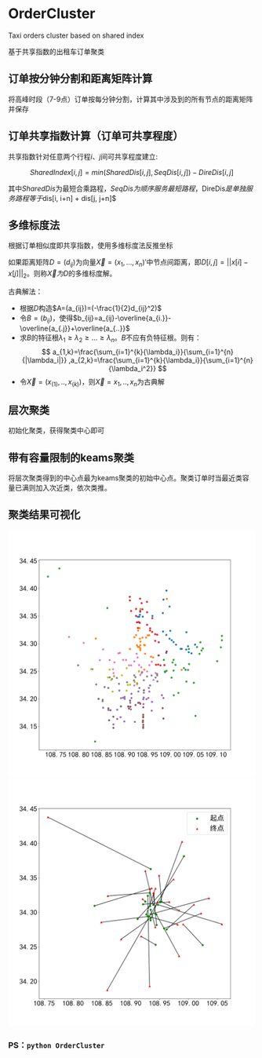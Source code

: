 # OrderCluster
Taxi orders cluster based on shared index 

基于共享指数的出租车订单聚类

## 订单按分钟分割和距离矩阵计算
将高峰时段（7-9点）订单按每分钟分割，计算其中涉及到的所有节点的距离矩阵并保存 

## 订单共享指数计算（订单可共享程度）
共享指数针对任意两个行程$i、j$间可共享程度建立:

$$
SharedIndex[i,j] = min(SharedDis[i, j], SeqDis[i, j]) - DireDis[i, j]
$$

其中$SharedDis$为最短合乘路程，$SeqDis为顺序服务最短路程，$DireDis$是单独服务路程等于$dis[i, i+n] + dis[j, j+n]$ 

## 多维标度法
根据订单相似度即共享指数，使用多维标度法反推坐标
 
如果距离矩阵$D=(d_{ij})$为向量$\vec{X}=(x_1,...,x_n)'$中节点间距离，即$D[i,j]=||x[i]-x[j]||_2$。则称$\vec{X}为$$D$的多维标度解。

古典解法：

+ 根据$D$构造$A=(a_{ij})=(-\frac{1}{2}d_{ij}^2)$
+ 令$B=(b_{ij})$，使得$b_{ij}=a_{ij}-\overline{a_{i.}}-\overline{a_{.j}}+\overline{a_{..}}$
+ 求$B$的特征根$\lambda_1 \geq \lambda_2 \geq ...\geq \lambda_n$。$B$不应有负特征根。则有：
    $$
    a_{1,k}=\frac{\sum_{i=1}^{k}{\lambda_i}}{\sum_{i=1}^{n}{|\lambda_i|}}
    ,a_{2,k}=\frac{\sum_{i=1}^{k}{\lambda_i}}{\sum_{i=1}^{n}{\lambda_i^2}}
    $$
+ 令$\vec{X}=(x_(1),..,x_(k))$，则$\vec{X}=x_1,..,x_n$为古典解

## 层次聚类
初始化聚类，获得聚类中心即可

## 带有容量限制的keams聚类
将层次聚类得到的中心点最为keams聚类的初始中心点。聚类订单时当最近类容量已满则加入次近类，依次类推。

## 聚类结果可视化
![聚类结果可视化](https://github.com/junbuer/OrderCluster/blob/main/ClusteringFigs/2019114_cluster_7_0%E6%89%80%E6%9C%89%E8%81%9A%E7%B1%BB%E7%BB%93%E6%9E%9C.png?raw=true)
![单一类](https://github.com/junbuer/OrderCluster/blob/main/ClusteringFigs/2019114_cluster_7_0%E5%8D%95%E4%B8%80%E7%B1%BB%E7%BB%93%E6%9E%9C.png?raw=true)

### PS：`python OrderCluster`

